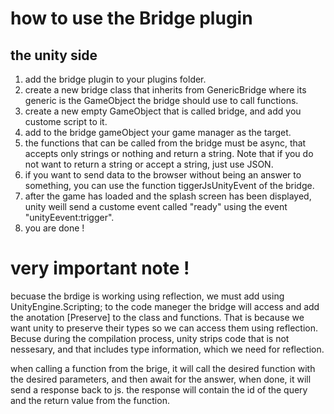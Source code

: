 # how to use the Bridge plugin

## the unity side
1. add the bridge plugin to your plugins folder.
2. create a new bridge class that inherits from GenericBridge where its generic is the GameObject the bridge should use to call functions.
3. create a new empty GameObject that is called bridge, and add you custome script to it.
4. add to the bridge gameObject your game manager as the target.
5. the functions that can be called from the bridge must be async, that accepts only strings or nothing and return a string.
Note that if you do not want to return a string or accept a string, just use JSON.
6. if you want to send data to the browser without being an answer to something, you can use the function tiggerJsUnityEvent of the bridge.
7. after the game has loaded and the splash screen has been displayed, unity weill send a custome event called "ready" using the event "unityEevent:trigger".
8. you are done !

# very important note ! 
becuase the brdige is working using reflection, we must add 
using UnityEngine.Scripting;
to the code maneger the bridge will access and add the anotation [Preserve] to the class and functions.
That is because we want unity to preserve their types so we can access them using reflection.
Becuse during the compilation process, unity strips code that is not nessesary, and that includes type information, which
we need for reflection.

when calling a function from the brige, it will call the desired function with the desired parameters, and then await for the answer, when done, it will send a response back to js.
the response will contain the id of the query and the return value from the function.





